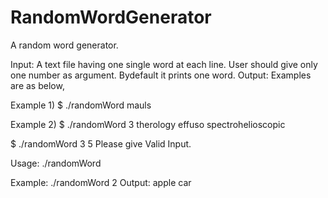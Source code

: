 # RandomWordGenerator
A random word generator.

Input: A text file having one single word at each line. 
       User should give only one number as argument. Bydefault it prints one word.
Output: Examples are as below,

Example 1)
$ ./randomWord                                                                                                                          mauls

Example 2)
$ ./randomWord 3
therology
effuso
spectrohelioscopic

$ ./randomWord 3 5
Please give Valid Input.
 
Usage:
./randomWord <Number to print words>

Example: ./randomWord 2
Output:
apple
car
